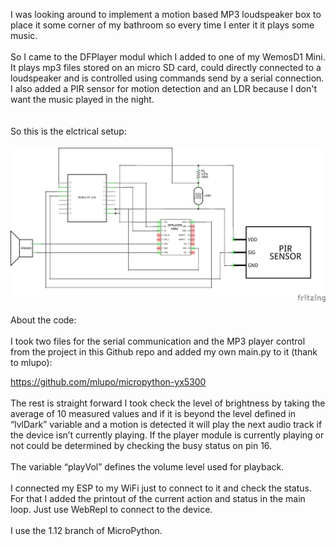 I was looking around to implement a motion based MP3 loudspeaker box to place it some corner of my bathroom so every time I enter it it plays some music. <BR><BR>
So I came to the DFPlayer modul which I added to one of my WemosD1 Mini. <BR>
It plays mp3 files stored on an micro SD card, could directly connected to a loudspeaker and is controlled using commands send by a serial connection. <BR>
I also added a PIR sensor for motion detection and an LDR because I don't want the music played in the night.<BR><BR><BR>
So this is the elctrical setup:<BR><BR>
![](https://github.com/Fiege/Micropython_MP3_Speaker/blob/master/MP3_Player_Schaltplan.png?raw=true)
  <BR><BR>
About the code: <BR><BR>
I took two files for the serial communication and the MP3 player control from the project in this Github repo and added my own main.py to it (thank to mlupo): <BR>

https://github.com/mlupo/micropython-yx5300
<BR><BR>
The rest is straight forward I took check the level of brightness by taking the average of 10 measured values and if it is beyond the level defined in “lvlDark”  variable and a motion is detected it will play the next audio track if the device isn’t currently playing. If the player module is currently playing or not could be determined by checking the busy status on pin 16.<BR><BR>
The variable “playVol” defines the volume level used for playback. <BR><BR>
 I connected my ESP to my WiFi just to connect to it and check the status. For that I added the printout of the current action and status in the main loop. Just use WebRepl to connect to the device. <BR><BR>
I use the 1.12 branch of MicroPython.


